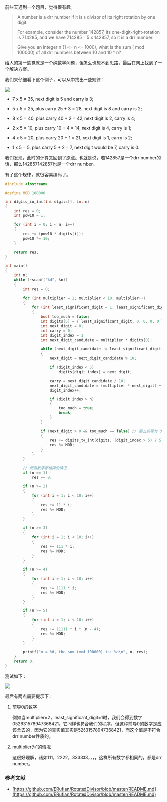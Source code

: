 前些天遇到一个题目，觉得很有趣。

>A number is a drr number if it is a divisor of its right rotation by one digit.
>
>For example, consider the number 142857, its one-digit-right-rotation is 714285, and we have 714285 = 5 x 142857, so it is a drr number. 
>
>Give you an integer n (1 <= n <= 1000), what is the sum ( mod 100000) of all drr numbers between 10 and 10 ^ n? 

给人的第一感觉就是一个纯数学问题，但怎么也想不到思路，最后在网上找到了一个解决方案。

我们来仔细看下这个例子，可以从中找出一些规律：

![](https://subetter.com/images/figures/20180328_01.png)

- 7 x 5 = 35, next digit is 5 and carry is 3;

- 5 x 5 = 25, plus carry 25 + 3 = 28, next digit is 8 and carry is 2;
- 8 x 5 = 40, plus carry 40 + 2 = 42, next digit is 2, carry is 4;
- 2 x 5 = 10, plus carry 10 + 4 = 14, next digit is 4, carry is 1;
- 4 x 5 = 20, plus carry 20 + 1 = 21, next digit is 1, carry is 2;
- 1 x 5 = 5, plus carry 5 + 2 = 7, next digit would be 7, carry is 0.


我们发现，此时的计算又回到了原点。也就是说，若142857是一个drr number的话，那么142857142857也是一个drr number。

有了这个规律，就很容易编码了。

```c++
#include <iostream>

#define MOD 100000

int digits_to_int(int digits[], int n)
{
	int res = 0;
	int pow10 = 1;

	for (int i = 0; i < n; i++)
	{
		res += (pow10 * digits[i]);
		pow10 *= 10;
	}

	return res;
}

int main()
{
	int n;
	while (~scanf("%d", &n))
	{
		int res = 0;

		for (int multiplier = 2; multiplier < 10; multiplier++)
		{
			for (int least_significant_digit = 1; least_significant_digit < 10; least_significant_digit++)
			{
				bool too_much = false;
				int digits[5] = { least_significant_digit, 0, 0, 0, 0 }; // 最后的结果只取最后 5 位
				int next_digit = 0;
				int carry = 0;
				int digit_index = 1;
				int next_digit_candidate = multiplier * digits[0];

				while (next_digit_candidate != least_significant_digit) // 是否回到起点
				{
					next_digit = next_digit_candidate % 10;

					if (digit_index < 5)
						digits[digit_index] = next_digit;

					carry = next_digit_candidate / 10;
					next_digit_candidate = (multiplier * next_digit) + carry;
					digit_index++;

					if (digit_index > n)
					{
						too_much = true;
						break;
					}
				}

				if (next_digit > 0 && too_much == false) // 剔去前导为 0 的数字
				{
					res += digits_to_int(digits, (digit_index > 5) ? 5 : digit_index) * (n / digit_index);
					res %= MOD;
				}
			}
		}

		// 所有数字都相同的情况
		if (n == 1)
			res += 0;

		if (n >= 2)
		{
			for (int i = 1; i < 10; i++)
			{
				res += 11 * i;
				res %= MOD;
			}
		}

		if (n >= 3)
		{
			for (int i = 1; i < 10; i++)
			{
				res += 111 * i;
				res %= MOD;
			}
		}

		if (n >= 4)
		{
			for (int i = 1; i < 10; i++)
			{
				res += 1111 * i;
				res %= MOD;
			}
		}

		if (n >= 5)
		{
			for (int i = 1; i < 10; i++)
			{
				res += 11111 * i * (n - 4);
				res %= MOD;
			}
		}

		printf("n = %d, the sum (mod 100000) is: %d\n", n, res);
	}
	return 0;
}
```

测试如下：

![](https://subetter.com/images/figures/20180328_02.PNG)

最后有两点需要提示下：

1. 前导0的数字

   例如当multiplier=2，least_significant_digit=1时，我们会得到数字052631578947368421，它同样也符合我们的程序，但这种前导0的数字是应该舍去的，因为它的真实值其实是52631578947368421，而这个值是不符合drr number性质的。


2. multiplier为1的情况

   这很好理解，诸如111，2222，333333，，，，这样所有数字都相同的，都是drr number。

### 参考文献

- [https://github.com/ERufian/RotatedDivisor/blob/master/README.md](https://github.com/ERufian/RotatedDivisor/blob/master/README.md)